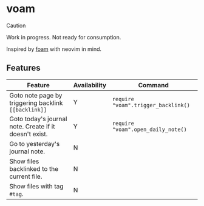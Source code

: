 # voam

> [!caution]
> Work in progress. Not ready for consumption.

Inspired by [foam](https://marketplace.visualstudio.com/items?itemName=foam.foam-vscode) with neovim in mind.

## Features

| Feature                                                | Availability | Command                             |
| ------------------------------------------------------ | ------------ | ----------------------------------- |
| Goto note page by triggering backlink `[[backlink]]`   | Y            | `require "voam".trigger_backlink()` |
| Goto today's journal note. Create if it doesn't exist. | Y            | `require "voam".open_daily_note()`  |
| Go to yesterday's journal note.                        | N            |
| Show files backlinked to the current file.             | N            |
| Show files with tag `#tag`.                            | N            |

